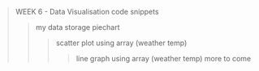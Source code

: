 
> WEEK 6 -  Data Visualisation code snippets
>> my data storage piechart 
>>> scatter plot using array (weather temp)
>>>> line graph using array  (weather temp)
>>>> more to come


